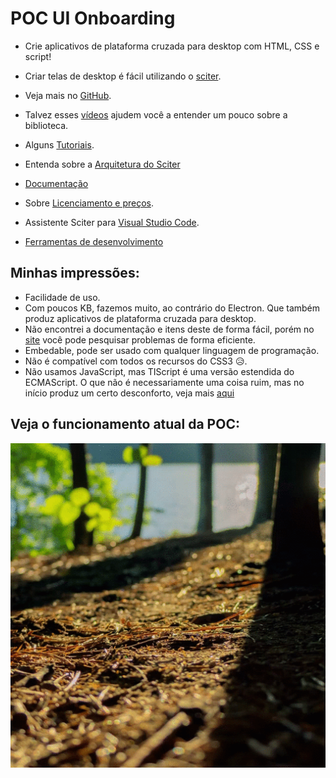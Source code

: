 # POC UI Onboarding

+ Crie aplicativos de plataforma cruzada para desktop com HTML, CSS e script!

+ Criar telas de desktop é fácil utilizando o [sciter](https://sciter.com/).

+ Veja mais no [GitHub](https://github.com/sciter-sdk/go-sciter).

+ Talvez esses [vídeos](https://www.youtube.com/playlist?list=PLub5C2vM5SjKvkbFfposhyg1V2gpXnviM) ajudem você a entender um pouco sobre a biblioteca.

+ Alguns [Tutoriais](https://sciter.com/tutorials/).

+ Entenda sobre a [Arquitetura do Sciter](https://sciter.com/developers/engine-architecture/)

+ [Documentação](https://sciter.com/developers/sciter-docs/)

+ Sobre [Licenciamento e preços](https://sciter.com/prices/).

+ Assistente Sciter para [Visual Studio Code](https://sciter.com/sciter-assistant-for-visual-studio-code/).

+ [Ferramentas de desenvolvimento](https://sciter.com/developers/development-tools/)

## Minhas impressões: 

+ Facilidade de uso.
+ Com poucos KB, fazemos muito, ao contrário do Electron. Que também produz aplicativos de plataforma cruzada para desktop. 
+ Não encontrei a documentação e itens deste de forma fácil, porém no [site](https://sciter.com/) você pode pesquisar problemas de forma eficiente. 
+ Embedable, pode ser usado com qualquer linguagem de programação. 
+ Não é compatível com todos os recursos do CSS3 😥. 
+ Não usamos JavaScript, mas TIScript é uma versão estendida do ECMAScript. O que não é necessariamente uma coisa ruim, mas no início produz um certo desconforto, veja mais [aqui](https://sciter.com/developers/for-web-programmers/tiscript-vs-javascript/)

## Veja o funcionamento atual da POC:

![UI Onboarding](./img/record.gif)
